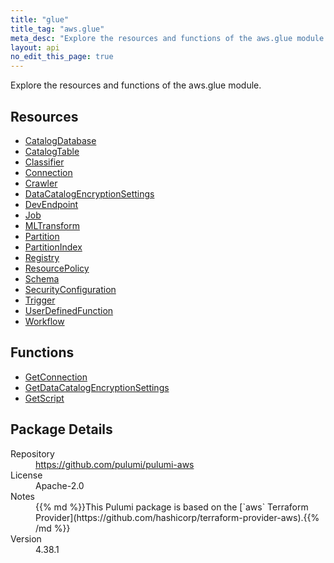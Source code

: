 ```yaml
---
title: "glue"
title_tag: "aws.glue"
meta_desc: "Explore the resources and functions of the aws.glue module."
layout: api
no_edit_this_page: true
---
```


<!-- WARNING: this file was generated by Pulumi Docs Generator. -->
<!-- Do not edit by hand unless you're certain you know what you are doing! -->

Explore the resources and functions of the aws.glue module.

<h2 id="resources">Resources</h2>
<ul class="api">
    <li><a href="catalogdatabase" title="CatalogDatabase"><span class="api-symbol api-symbol--resource"></span>CatalogDatabase</a></li>
    <li><a href="catalogtable" title="CatalogTable"><span class="api-symbol api-symbol--resource"></span>CatalogTable</a></li>
    <li><a href="classifier" title="Classifier"><span class="api-symbol api-symbol--resource"></span>Classifier</a></li>
    <li><a href="connection" title="Connection"><span class="api-symbol api-symbol--resource"></span>Connection</a></li>
    <li><a href="crawler" title="Crawler"><span class="api-symbol api-symbol--resource"></span>Crawler</a></li>
    <li><a href="datacatalogencryptionsettings" title="DataCatalogEncryptionSettings"><span class="api-symbol api-symbol--resource"></span>DataCatalogEncryptionSettings</a></li>
    <li><a href="devendpoint" title="DevEndpoint"><span class="api-symbol api-symbol--resource"></span>DevEndpoint</a></li>
    <li><a href="job" title="Job"><span class="api-symbol api-symbol--resource"></span>Job</a></li>
    <li><a href="mltransform" title="MLTransform"><span class="api-symbol api-symbol--resource"></span>MLTransform</a></li>
    <li><a href="partition" title="Partition"><span class="api-symbol api-symbol--resource"></span>Partition</a></li>
    <li><a href="partitionindex" title="PartitionIndex"><span class="api-symbol api-symbol--resource"></span>PartitionIndex</a></li>
    <li><a href="registry" title="Registry"><span class="api-symbol api-symbol--resource"></span>Registry</a></li>
    <li><a href="resourcepolicy" title="ResourcePolicy"><span class="api-symbol api-symbol--resource"></span>ResourcePolicy</a></li>
    <li><a href="schema" title="Schema"><span class="api-symbol api-symbol--resource"></span>Schema</a></li>
    <li><a href="securityconfiguration" title="SecurityConfiguration"><span class="api-symbol api-symbol--resource"></span>SecurityConfiguration</a></li>
    <li><a href="trigger" title="Trigger"><span class="api-symbol api-symbol--resource"></span>Trigger</a></li>
    <li><a href="userdefinedfunction" title="UserDefinedFunction"><span class="api-symbol api-symbol--resource"></span>UserDefinedFunction</a></li>
    <li><a href="workflow" title="Workflow"><span class="api-symbol api-symbol--resource"></span>Workflow</a></li>
</ul>

<h2 id="functions">Functions</h2>
<ul class="api">
    <li><a href="getconnection" title="GetConnection"><span class="api-symbol api-symbol--function"></span>GetConnection</a></li>
    <li><a href="getdatacatalogencryptionsettings" title="GetDataCatalogEncryptionSettings"><span class="api-symbol api-symbol--function"></span>GetDataCatalogEncryptionSettings</a></li>
    <li><a href="getscript" title="GetScript"><span class="api-symbol api-symbol--function"></span>GetScript</a></li>
</ul>

<h2 id="package-details">Package Details</h2>
<dl class="package-details">
	<dt>Repository</dt>
	<dd><a href="https://github.com/pulumi/pulumi-aws">https://github.com/pulumi/pulumi-aws</a></dd>
	<dt>License</dt>
	<dd>Apache-2.0</dd>
	<dt>Notes</dt>
	<dd>{{% md %}}This Pulumi package is based on the [`aws` Terraform Provider](https://github.com/hashicorp/terraform-provider-aws).{{% /md %}}</dd>
	<dt>Version</dt>
	<dd>4.38.1</dd>
</dl>

